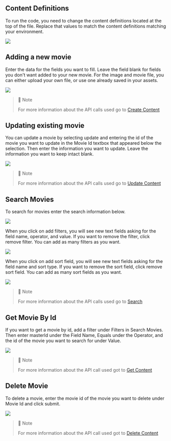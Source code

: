 ## Content Definitions

To run the code, you need to change the content definitions located at the top of the file. Replace that values to match the content definitions matching your environment.

![](https://files.readme.io/f936172-image.png)

## Adding a new movie

Enter the data for the fields you want to fill. Leave the field blank for fields you don't want added to your new movie. For the image and movie file, you can either upload your own file, or use one already saved in your assets.

![](https://files.readme.io/6fc025c-image.png)

> 📘 Note
> 
> For more information about the API calls used go to [Create Content](https://developer.nomad-cms.com/docs/create-content)

## Updating existing movie

You can update a movie by selecting update and entering the id of the movie you want to update in the Movie Id textbox that appeared below the selection. Then enter the information you want to update. Leave the information you want to keep intact blank.

![](https://files.readme.io/cfdaeb4-image.png)

> 📘 Note
> 
> For more information about the API calls used go to [Update Content](https://developer.nomad-cms.com/docs/update-content)

## Search Movies

To search for movies enter the search information below.

![](https://files.readme.io/af23e75-image.png)

When you click on add filters, you will see new text fields asking for the field name, operator, and value. If you want to remove the filter, click remove filter. You can add as many filters as you want.

![](https://files.readme.io/032c5fc-image.png)

When you click on add sort field, you will see new text fields asking for the field name and sort type. If you want to remove the sort field, click remove sort field. You can add as many sort fields as you want.

![](https://files.readme.io/000c05d-image.png)

> 📘 Note
> 
> For more information about the API calls used go to [Search](https://developer.nomad-cms.com/docs/search-api)

## Get Movie By Id

If you want to get a movie by id, add a filter under Filters in Search Movies. Then enter masterId under the Field Name, Equals under the Operator, and the id of the movie you want to search for under Value.

![](https://files.readme.io/23ba743-image.png)

> 📘 Note
> 
> For more information about the API call used got to [Get Content](https://developer.nomad-cms.com/docs/get-content)

## Delete Movie

To delete a movie, enter the movie id of the movie you want to delete under Movie Id and click submit.

![](https://files.readme.io/c670e86-image.png)

> 📘 Note
> 
> For more information about the API call used got to [Delete Content](https://developer.nomad-cms.com/docs/delete-content)